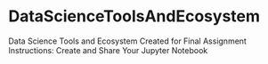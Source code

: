 # DataScienceToolsAndEcosystem
Data Science Tools and Ecosystem
Created for Final Assignment Instructions: Create and Share Your Jupyter Notebook

